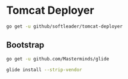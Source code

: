 # Tomcat Deployer

```sh
go get -u github/softleader/tomcat-deployer
```

## Bootstrap

```sh
go get -u github.com/Masterminds/glide

glide install --strip-vendor
```
